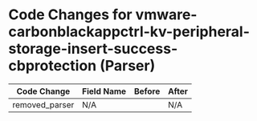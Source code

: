 # Code Changes for vmware-carbonblackappctrl-kv-peripheral-storage-insert-success-cbprotection (Parser)

| Code Change | Field Name | Before | After |
|-------------|------------|--------|-------|
| removed_parser | N/A |  | N/A |